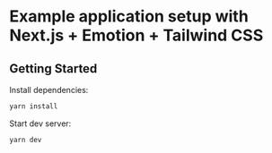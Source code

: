# Example application setup with Next.js + Emotion + Tailwind CSS

## Getting Started

Install dependencies:
```sh
yarn install
```

Start dev server:
```sh
yarn dev
```